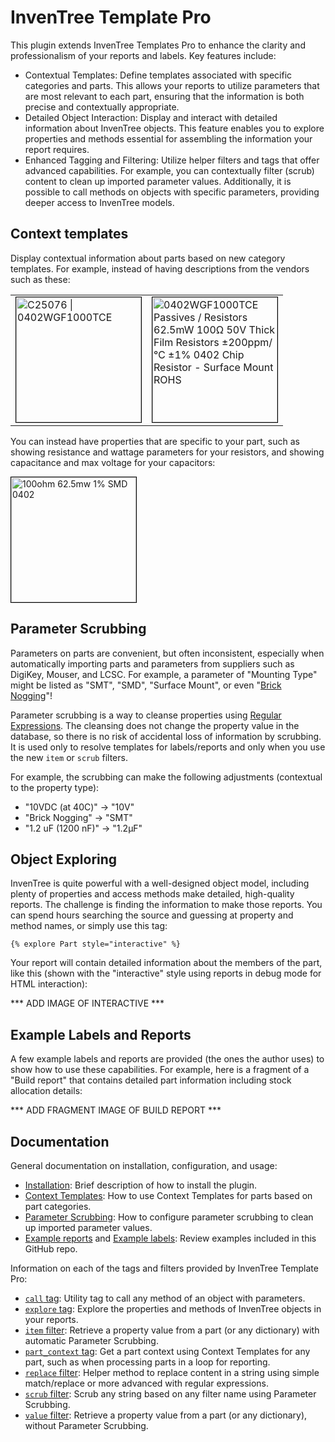 # InvenTree Template Pro

This plugin extends InvenTree Templates Pro to enhance the clarity and professionalism of your reports
and labels. Key features include:

- Contextual Templates: Define templates associated with specific categories and parts. This allows
your reports to utilize parameters that are most relevant to each part, ensuring that the
information is both precise and contextually appropriate.  
- Detailed Object Interaction: Display and interact with detailed information about InvenTree
objects. This feature enables you to explore properties and methods essential for assembling the
information your report requires.  
- Enhanced Tagging and Filtering: Utilize helper filters and tags that offer advanced capabilities.
For example, you can contextually filter (scrub) content to clean up imported parameter values.
Additionally, it is possible to call methods on objects with specific parameters, providing deeper
access to InvenTree models.

## Context templates

Display contextual information about parts based on new category templates. For example, instead of having descriptions from the vendors such as these:

<table><tr><td>
<img alt="C25076 | 0402WGF1000TCE"
src="https://github.com/cmidgley/inventree-template-pro/raw/main/README-images/default-label-example.png"
style="border: black 1px solid" width="200px"></td>
<td><img alt="0402WGF1000TCE Passives / Resistors 62.5mW 100Ω 50V Thick Film Resistors ±200ppm/℃ ±1% 0402 Chip Resistor - Surface Mount ROHS"
src="https://github.com/cmidgley/inventree-template-pro/raw/main/README-images/detailed-label-example.png"
style="border: black 1px solid" width="200px"></td>
</tr>
</table>

You can instead have properties that are specific to your part, such as showing resistance and wattage parameters for your resistors, and showing capacitance and max voltage for your capacitors:

<img alt="100ohm 62.5mw 1% SMD 0402" src="https://github.com/cmidgley/inventree-template-pro/raw/main/README-images/29mm-label-example.png" style="border: black 1px
solid" width="200px">

## Parameter Scrubbing

Parameters on parts are convenient, but often inconsistent, especially when automatically importing
parts and parameters from suppliers such as DigiKey, Mouser, and LCSC. For example, a parameter of
"Mounting Type" might be listed as "SMT", "SMD", "Surface Mount", or even "[Brick
Nogging](https://www.eevblog.com/forum/chat/where-does-all-the-weird-chinese-component-terminology-come-from/msg4313581/#msg4313581)"!

Parameter scrubbing is a way to cleanse properties using [Regular
Expressions](https://en.wikipedia.org/wiki/Regular_expression).  The cleansing does not change the
property value in the database, so there is no risk of accidental loss of information by scrubbing.
It is used only to resolve templates for labels/reports and only when you use the new `item` or
`scrub` filters.

For example, the scrubbing can make the following adjustments (contextual to the property type):

- "10VDC (at 40C)" -> "10V"
- "Brick Nogging" -> "SMT"
- "1.2 uF (1200 nF)" -> "1.2µF"


## Object Exploring

InvenTree is quite powerful with a well-designed object model, including plenty of properties and access
methods make detailed, high-quality reports. The challenge is finding the information to make those
reports. You can spend hours searching the source and guessing at property and method names, or
simply use this tag:

```django
{% explore Part style="interactive" %}
```

Your report will contain detailed information about the members of the part, like this (shown with
the "interactive" style using reports in debug mode for HTML interaction):

*** ADD IMAGE OF INTERACTIVE ***

## Example Labels and Reports

A few example labels and reports are provided (the ones the author uses) to show how to use these
capabilities. For example, here is a fragment of a "Build report" that contains detailed part
information including stock allocation details:

*** ADD FRAGMENT IMAGE OF BUILD REPORT ***


## Documentation

General documentation on installation, configuration, and usage:

- [Installation](): Brief description of how to install the plugin.
- [Context Templates](): How to use Context Templates for parts based on part categories.
- [Parameter Scrubbing](): How to configure parameter scrubbing to clean up imported parameter values.
- [Example reports]() and [Example labels](): Review examples included in this GitHub repo.

Information on each of the tags and filters provided by InvenTree Template Pro:

- [`call` tag](): Utility tag to call any method of an object with parameters.
- [`explore` tag](): Explore the properties and methods of InvenTree objects in your reports.
- [`item` filter](): Retrieve a property value from a part (or any dictionary) with automatic Parameter Scrubbing.
- [`part_context` tag](): Get a part context using Context Templates for any part, such as when
  processing parts in a loop for reporting.
- [`replace` filter](): Helper method to replace content in a string using simple match/replace or
  more advanced with regular expressions.
- [`scrub` filter](): Scrub any string based on any filter name using Parameter Scrubbing.
- [`value` filter](): Retrieve a property value from a part (or any dictionary), without Parameter Scrubbing.



